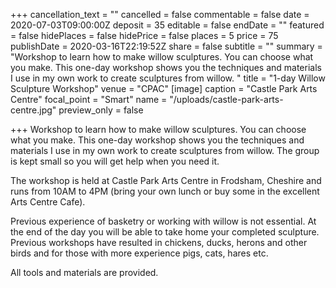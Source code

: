 +++
cancellation_text = ""
cancelled = false
commentable = false
date = 2020-07-03T09:00:00Z
deposit = 35
editable = false
endDate = ""
featured = false
hidePlaces = false
hidePrice = false
places = 5
price = 75
publishDate = 2020-03-16T22:19:52Z
share = false
subtitle = ""
summary = "Workshop to learn how to make willow sculptures. You can choose what you make. This one-day workshop shows you the techniques and materials I use in my own work to create sculptures from willow. "
title = "1-day Willow Sculpture Workshop"
venue = "CPAC"
[image]
caption = "Castle Park Arts Centre"
focal_point = "Smart"
name = "/uploads/castle-park-arts-centre.jpg"
preview_only = false

+++
Workshop to learn how to make willow sculptures. You can choose what you make. This one-day workshop shows you the techniques and materials I use in my own work to create sculptures from willow. The group is kept small so you will get help when you need it.

The workshop is held at Castle Park Arts Centre in Frodsham, Cheshire and runs from 10AM to 4PM (bring your own lunch or buy some in the excellent Arts Centre Cafe).

Previous experience of basketry or working with willow is not essential. At the end of the day you will be able to take home your completed sculpture. Previous workshops have resulted in chickens, ducks, herons and other birds and for those with more experience pigs, cats, hares etc.

All tools and materials are provided.